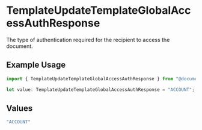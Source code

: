 # TemplateUpdateTemplateGlobalAccessAuthResponse

The type of authentication required for the recipient to access the document.

## Example Usage

```typescript
import { TemplateUpdateTemplateGlobalAccessAuthResponse } from "@documenso/sdk-typescript/models/operations";

let value: TemplateUpdateTemplateGlobalAccessAuthResponse = "ACCOUNT";
```

## Values

```typescript
"ACCOUNT"
```